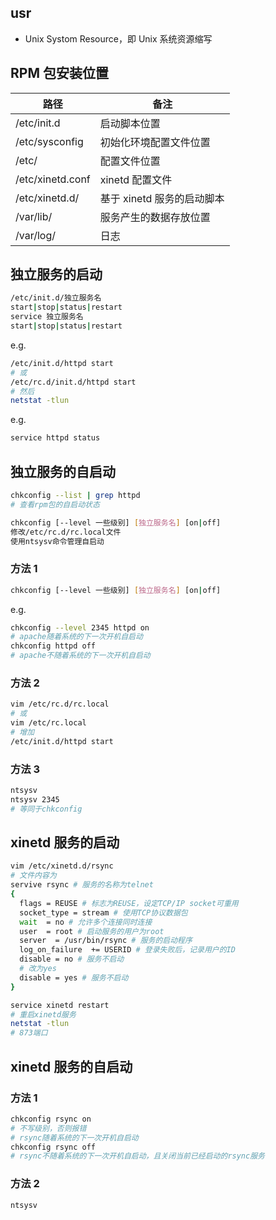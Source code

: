 ## usr

- Unix Systom Resource，即 Unix 系统资源缩写

## RPM 包安装位置

| 路径             | 备注                       |
| ---------------- | -------------------------- |
| /etc/init.d      | 启动脚本位置               |
| /etc/sysconfig   | 初始化环境配置文件位置     |
| /etc/            | 配置文件位置               |
| /etc/xinetd.conf | xinetd 配置文件            |
| /etc/xinetd.d/   | 基于 xinetd 服务的启动脚本 |
| /var/lib/        | 服务产生的数据存放位置     |
| /var/log/        | 日志                       |

## 独立服务的启动

```bash
/etc/init.d/独立服务名
start|stop|status|restart
service 独立服务名
start|stop|status|restart
```

e.g.

```bash
/etc/init.d/httpd start
# 或
/etc/rc.d/init.d/httpd start
# 然后
netstat -tlun
```

e.g.

```bash
service httpd status
```

## 独立服务的自启动

```bash
chkconfig --list | grep httpd
# 查看rpm包的自启动状态
```

```bash
chkconfig [--level 一些级别] [独立服务名] [on|off]
修改/etc/rc.d/rc.local文件
使用ntsysv命令管理自启动
```

### 方法 1

```bash
chkconfig [--level 一些级别] [独立服务名] [on|off]
```

e.g.

```bash
chkconfig --level 2345 httpd on
# apache随着系统的下一次开机自启动
chkconfig httpd off
# apache不随着系统的下一次开机自启动
```

### 方法 2

```bash
vim /etc/rc.d/rc.local
# 或
vim /etc/rc.local
# 增加
/etc/init.d/httpd start
```

### 方法 3

```bash
ntsysv
ntsysv 2345
# 等同于chkconfig
```

## xinetd 服务的启动

```bash
vim /etc/xinetd.d/rsync
# 文件内容为
servive rsync # 服务的名称为telnet
{
  flags = REUSE # 标志为REUSE，设定TCP/IP socket可重用
  socket_type = stream # 使用TCP协议数据包
  wait  = no # 允许多个连接同时连接
  user  = root # 启动服务的用户为root
  server  = /usr/bin/rsync # 服务的启动程序
  log_on_failure  += USERID # 登录失败后，记录用户的ID
  disable = no # 服务不启动
  # 改为yes
  disable = yes # 服务不启动
}
```

```bash
service xinetd restart
# 重启xinetd服务
netstat -tlun
# 873端口
```

## xinetd 服务的自启动

### 方法 1

```bash
chkconfig rsync on
# 不写级别，否则报错
# rsync随着系统的下一次开机自启动
chkconfig rsync off
# rsync不随着系统的下一次开机自启动，且关闭当前已经启动的rsync服务
```

### 方法 2

```bash
ntsysv
```
